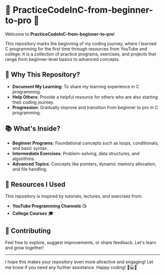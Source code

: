 # 🌟 PracticeCodeInC-from-beginner-to-pro 🌟

Welcome to **PracticeCodeInC-from-beginner-to-pro**!

This repository marks the beginning of my coding journey, where I learned C programming for the first time through resources from YouTube and college. It is a collection of practice programs, exercises, and projects that range from beginner-level basics to advanced concepts.

## 🎯 Why This Repository?
- **Document My Learning**: To share my learning experience in C programming.
- **Help Others**: Provide a helpful resource for others who are also starting their coding journey.
- **Progression**: Gradually improve and transition from beginner to pro in C programming.

## 📚 What's Inside?
- **Beginner Programs**: Foundational concepts such as loops, conditionals, and basic syntax.
- **Intermediate Exercises**: Problem-solving, data structures, and algorithms.
- **Advanced Topics**: Concepts like pointers, dynamic memory allocation, and file handling.

## 📖 Resources I Used
This repository is inspired by tutorials, lectures, and exercises from:
- **YouTube Programming Channels** 📺
- **College Courses** 🎓

## 🤝 Contributing
Feel free to explore, suggest improvements, or share feedback. Let's learn and grow together!

---

I hope this makes your repository even more attractive and engaging! Let me know if you need any further assistance. Happy coding! 🚀💻🎉
